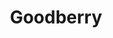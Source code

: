 ---
title: "Goodberry"
index: "goodberry"
permalink: /spells/goodberry/
tags:
  - Spell
  - 1st Level
  - Transmutation
available_for:
  - Druid
  - Ranger
level: "1st Level"
school: "Transmutation"
range: "Touch"
comp:
  - V
  - S
  - M
material: "a sprig of mistletoe."
description: |
  Up to ten berries appear in your hand and are infused with magic for the duration. A creature can use its action to eat one berry. Eating a berry restores 1 hit point, and the berry provides enough nourishment to sustain a creature for a day.

  The berries lose their potency if they have not been consumed within 24 hours of the casting of this spell.
excerpt: "Up to ten berries appear in your hand and are infused with magic for the duration."
source: "Basic Rules"
---
